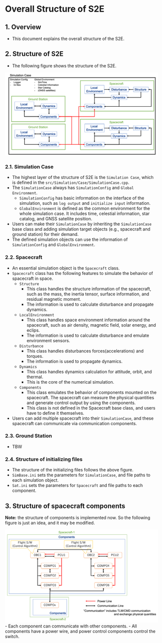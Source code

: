 # Overall Structure of S2E

## 1. Overview
- This document explains the overall structure of the S2E.

## 2. Structure of S2E
- The following figure shows the structure of the S2E.

<img src="./figs/S2E_structure.png" alt="S2EStructure" style="zoom: 90%;" />

### 2.1. Simulation Case
- The highest layer of the structure of S2E is the `Simulation Case`, which is defined in the `src/Simulation/Case/SimulationCase.cpp`.
- The `SimulationCase` always has `SimulationConfig` and `Global Environment`.
  - `SimulationConfig` has basic information on the interface of the simulation, such as `log output` and `initialize input` information.
  - `GlobalEnvironment` is defined as the common environment for the whole simulation case. It includes time, celestial information, star catalog, and GNSS satellite position.
- Users can make their `SimulationCase` by inheriting the `SimulationCase` base class and adding simulation target objects (e.g., spacecraft and ground station) for their demand.
- The defined simulation objects can use the information of `SimulationConfig` and `GlobalEnvironment`.

### 2.2. Spacecraft
- An essential simulation object is the `Spacecraft` class. 
- `Spacecraft` class has the following features to simulate the behavior of spacecraft in space.
  - `Structure`
    - This class handles the structure information of the spacecraft, such as the mass, the inertia tensor, surface information, and residual magnetic moment.
    - The information is used to calculate disturbance and propagate dynamics.
  - `LocalEnvironment`
    - This class handles space environment information around the spacecraft, such as air density, magnetic field, solar energy, and eclips.
    - The information is used to calculate disturbance and emulate environment sensors.
  - `Disturbance`
    - This class handles disturbances forces(accelerations) and torques.
     - The information is used to propagate dynamics.
  - `Dynamics`
    - This class handles dynamics calculation for attitude, orbit, and thermal.
    - This is the core of the numerical simulation.
  - `Components`
    - This class emulates the behavior of components mounted on the spacecraft. The spacecraft can measure the physical quantities and generate control output by using the components.
    - This class is not defined in the Spacecraft base class, and users have to define it themselves.
- Users can add multiple spacecraft into their `SimulationCase`, and these spacecraft can communicate via communication components.

### 2.3. Ground Station
- TBW

### 2.4. Structure of initializing files
- The structure of the initializing files follows the above figure.
- `SimBase.ini` sets the parameters for `SimulationCase`, and file paths to each simulation object.
- `Sat.ini` sets the parameters for `Spacecraft` and file paths to each component.

## 3. Structure of spacecraft components
**Note:** the structure of components is implemented now. So the following figure is just an idea, and it may be modified.

<img src="./figs/Component_structure.png" alt="ComponentStructure" style="zoom: 90%;" />
- Each component can communicate with other components.
- All components have a power wire, and power control components control the switch.
